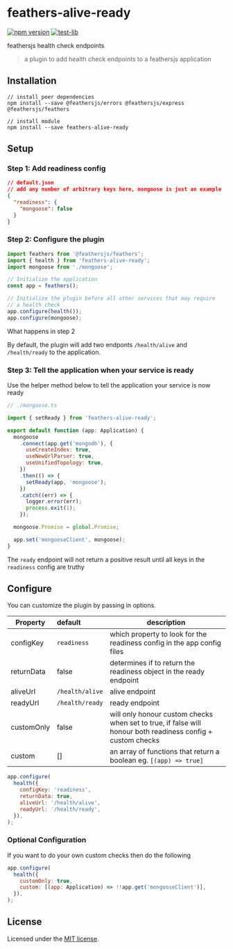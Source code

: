 # feathers-alive-ready

[![npm version](https://badge.fury.io/js/feathers-alive-ready.svg)](https://badge.fury.io/js/feathers-alive-ready)
[![test-lib](https://github.com/lwhiteley/feathers-alive-ready/workflows/test-lib/badge.svg)](https://github.com/lwhiteley/feathers-alive-ready)

feathersjs health check endpoints

> a plugin to add health check endpoints to a feathersjs application

## Installation

```
// install peer dependencies
npm install --save @feathersjs/errors @feathersjs/express @feathersjs/feathers

// install module
npm install --save feathers-alive-ready
```

## Setup

### Step 1: Add readiness config

```json
// default.json
// add any number of arbitrary keys here, mongoose is just an example
{
  "readiness": {
    "mongoose": false
  }
}
```

### Step 2: Configure the plugin

```js
import feathers from '@feathersjs/feathers';
import { health } from 'feathers-alive-ready';
import mongoose from './mongoose';

// Initialize the application
const app = feathers();

// Initialize the plugin before all other services that may require
// a health check
app.configure(health());
app.configure(mongoose);
```

What happens in step 2

By default, the plugin will add two endponts `/health/alive` and `/health/ready` to the application.

### Step 3: Tell the application when your service is ready

Use the helper method below to tell the application your service is now ready

```js
// ./mongoose.ts

import { setReady } from 'feathers-alive-ready';

export default function (app: Application) {
  mongoose
    .connect(app.get('mongodb'), {
      useCreateIndex: true,
      useNewUrlParser: true,
      useUnifiedTopology: true,
    })
    .then(() => {
      setReady(app, 'mongoose');
    })
    .catch((err) => {
      logger.error(err);
      process.exit(1);
    });

  mongoose.Promise = global.Promise;

  app.set('mongooseClient', mongoose);
}
```

The `ready` endpoint will not return a positive result until all keys in the `readiness` config are truthy

## Configure

You can customize the plugin by passing in options.

| Property   | default         | description                                                                                                 |
| ---------- | :-------------- | ----------------------------------------------------------------------------------------------------------- |
| configKey  | `readiness`     | which property to look for the readiness config in the app config files                                     |
| returnData | false           | determines if to return the readiness object in the ready endpoint                                          |
| aliveUrl   | `/health/alive` | alive endpoint                                                                                              |
| readyUrl   | `/health/ready` | ready endpoint                                                                                              |
| customOnly | false           | will only honour custom checks when set to true, if false will honour both readiness config + custom checks |
| custom     | []              | an array of functions that return a boolean eg. `[(app) => true]`                                           |

```js
app.configure(
  health({
    configKey: 'readiness',
    returnData: true,
    aliveUrl: '/health/alive',
    readyUrl: '/health/ready',
  }),
);
```

### Optional Configuration

If you want to do your own custom checks then do the following

```js
app.configure(
  health({
    customOnly: true,
    custom: [(app: Application) => !!app.get('mongooseClient')],
  }),
);
```

## License

Licensed under the [MIT license](LICENSE).
